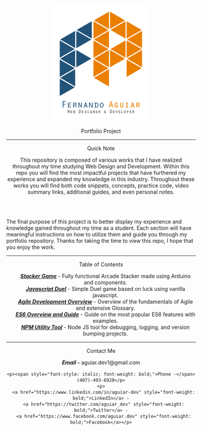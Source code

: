 <html>
<head>
  <title>Portfolio README</title>
  <link href="./style.css" rel="stylesheet">
</head>
<body>
  <div align="center">
    <img src="./img/logo.png" />
  </div>

  <p align="center" class="h1">Portfolio Project</p>

  <hr>

  <p align="center" class="h2">Quick Note</p>

  <p align="center" style="text-justify: auto;">
  This repository is composed of various works that I have realized throughout my time studying Web Design and Development. Within this repo you will find the most impactful projects that have furthered my experience and expanded my knowledge in this industry. Throughout these works you will find both code snippets, concepts, practice code, video summary links, additional guides, and even personal notes.

  <br></br>

  The final purpose of this project is to better display my experience and knowledge gained throughout my time as a student. Each section will have meaningful instructions on how to utilize them and guide you through my portfolio repository. Thanks for taking the time to view this repo, I hope that you enjoy the work.
  </p>

  <hr>

  <p align="center" class="h2">Table of Contents</p>

  <ul style="display: block; text-align: center;">
    <li style="display: inline-block"><a href="./Stacker_Game/" style="font-weight: bold; font-style: italic;">Stacker Game</a> - Fully functional Arcade Stacker made using Arduino and components.</li>
    <li style="display: inline-block"><a href="./Javascript_Duel/" style="font-weight: bold; font-style: italic;">Javascript Duel</a> - Simple Duel game based on luck using vanilla javascript.</li>
    <li style="display: inline-block"><a href="./Agile_Development_Overview/" style="font-weight: bold; font-style: italic;">Agile Development Overview</a> - Overview of the fundamentals of Agile and extensive Glossary.</li>
    <li style="display: inline-block"><a href="./ES6_Overview/" style="font-weight: bold; font-style: italic;">ES6 Overview and Guide</a> - Guide on the most popular ES6 features with examples.</li>
    <li style="display: inline-block"><a href="./Utility_Tool/" style="font-weight: bold; font-style: italic;">NPM Utility Tool</a> - Node JS tool for debugging, logging, and version bumping projects.</li>
  </ul>

  <hr>

  <p align="center" class="h2">Contact Me</p>

  <div align="center">
    <p><span style="font-style: italic; font-weight: bold;">Email -</span> aguiar.dev1@gmail.com</p>

    <p><span style="font-style: italic; font-weight: bold;">Phone -</span> (407)-493-6920</p>
    <p>
      <a href="https://www.linkedin.com/in/aguiar-dev" style="font-weight: bold;">LinkedIn</a> -
      <a href="https://twitter.com/aguiar_dev" style="font-weight: bold;">Twitter</a> -
      <a href="https://www.facebook.com/aguiar.dev" style="font-weight: bold;">Facebook</a></p>
  </div>
</body>
</html>
